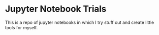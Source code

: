 # Jupyter Notebook Trials

This is a repo of jupyter notebooks in which I try stuff out and create little tools for myself.
